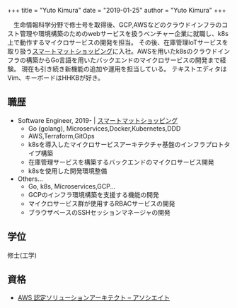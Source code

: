 +++
title = "Yuto Kimura"
date = "2019-01-25"
author = "Yuto Kimura"
+++

　生命情報科学分野で修士号を取得後、GCP,AWSなどのクラウドインフラのコスト管理や環境構築のためのwebサービスを扱うベンチャー企業に就職し、k8s上で動作するマイクロサービスの開発を担当。
その後、在庫管理IoTサービスを取り扱う[スマートマットショッピング](https://smartshopping.co.jp/AboutUs)に入社。AWSを用いたk8sのクラウドインフラの構築からGo言語を用いたバックエンドのマイクロサービスの開発まで経験。
現在も引き続き新機能の追加や運用を担当している。 テキストエディタはVim、キーボードはHHKBが好き。
<!--more-->
## 職歴

* Software Engineer, 2019- &#124; [スマートマットショッピング](https://smartshopping.co.jp/AboutUs)
    * Go (golang), Microservices,Docker,Kubernetes,DDD
    * AWS,Terraform,GitOps
    * k8sを導入したマイクロサービスアーキテクチャ基盤のインフラプロトタイプ構築
    * 在庫管理サービスを構築するバックエンドのマイクロサービス開発
    * k8sを使用した開発環境整備
* Others...
    * Go, k8s, Microservices,GCP...
    * GCPのインフラ環境構築を支援する機能の開発
    * マイクロサービス群が使用するRBACサービスの開発
    * ブラウザベースのSSHセッションマネージャの開発

## 学位

修士(工学)

## 資格

* [AWS 認定ソリューションアーキテクト – アソシエイト](https://www.youracclaim.com/badges/dc880fed-a3f1-40c3-abd2-b5f7a438f4a7/public_url)
